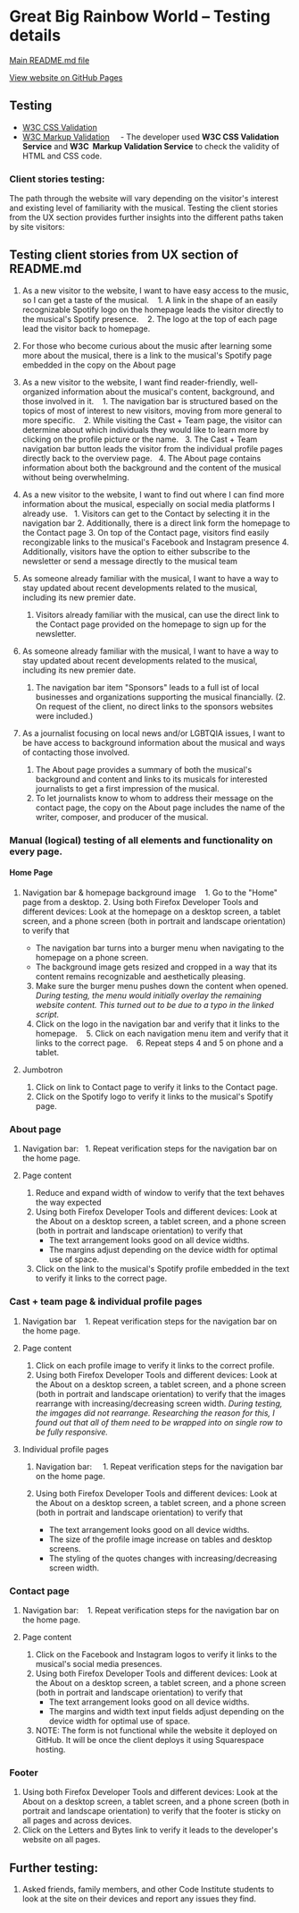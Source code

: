 # Great Big Rainbow World – Testing details

[Main README.md file](README.md)

[View website on GitHub Pages](https://katjacodes.github.io/gbrw/)

## Testing
- [W3C CSS Validation](https://jigsaw.w3.org/css-validator/)
- [W3C Markup Validation](https://validator.w3.org/)
    - The developer used **W3C CSS Validation Service** and **W3C  Markup Validation Service** to check the validity of HTML and CSS code.

### Client stories testing:
The path through the website will vary depending on the visitor's interest and existing level of familiarity with the musical. Testing the client stories from the UX section provides further insights into the different paths taken by site visitors:

## Testing client stories from UX section of README.md
1. As a new visitor to the website, I want to have easy access to the music, so I can get a taste of the musical.
   1. A link in the shape of an easily recognizable Spotify logo on the homepage leads the visitor directly to the musical's Spotify presence.
   2. The logo at the top of each page lead the visitor back to homepage.
3. For those who become curious about the music after learning some more about the musical, there is a link to the musical's Spotify page embedded in the copy on the About page
    
2. As a new visitor to the website, I want find reader-friendly, well-organized information about the musical's content, background, and those involved in it.
   1. The navigation bar is structured based on the topics of most of interest to new visitors, moving from more general to more specific.
   2. While visiting the Cast + Team page, the visitor can determine about which individuals they would like to learn more by clicking on the profile picture or the name.
   3. The Cast + Team navigation bar button leads the visitor from the individual profile pages directly back to the overview page.
   4. The About page contains information about both the background and the content of the musical without being overwhelming.

3. As a new visitor to the website, I want to find out where I can find more information about the musical, especially on social media platforms I already use.
   1. Visitors can get to the Contact by selecting it in the navigation bar 
   2. Additionally, there is a direct link form the homepage to the Contact page
   3. On top of the Contact page, visitors find easily recongizable links to the musical's Facebook and Instagram presence
   4. Additionally, visitors have the option to either subscribe to the newsletter or send a message directly to the musical team

4. As someone already familiar with the musical, I want to have a way to stay updated about recent developments related to the musical, including its new premier date.
   1. Visitors already familiar with the musical, can use the direct link to the Contact page provided on the homepage to sign up for the newsletter.

5. As someone already familiar with the musical, I want to have a way to stay updated about recent developments related to the musical, including its new premier date.
   1. The navigation bar item "Sponsors" leads to a full ist of local businesses and organizations supporting the musical financially.
   (2. On request of the client, no direct links to the sponsors websites were included.)

6. As a journalist focusing on local news and/or LGBTQIA issues, I want to be have access to background information about the musical and ways of contacting those involved.
   1. The About page provides a summary of both the musical's background and content and links to its musicals for interested journalists to get a first impression of the musical.
   2. To let journalists know to whom to address their message on the contact page, the copy on the About page includes the name of the writer, composer, and producer of the musical.

### Manual (logical) testing of all elements and functionality on every page.

#### Home Page
1. Navigation bar & homepage background image
   1. Go to the "Home" page from a desktop.
   2. Using both Firefox Developer Tools and different devices: Look at the homepage on a desktop screen, a tablet screen, and a phone screen (both in portrait and landscape orientation) to verify that
      - The navigation bar turns into a burger menu when navigating to the homepage on a phone screen.
      - The background image gets resized and cropped in a way that its content remains recognizable and aesthetically pleasing.
   3. Make sure the burger menu pushes down the content when opened. _During testing, the menu would initially overlay the remaining website content. This turned out to be due to a typo in the linked script._
   4. Click on the logo in the navigation bar and verify that it links to the homepage. 
   5. Click on each navigation menu item and verify that it links to the correct page.
   6. Repeat steps 4 and 5 on phone and a tablet.

2. Jumbotron
   1. Click on link to Contact page to verify it links to the Contact page.
   2. Click on the  Spotify logo to verify it links to the musical's Spotify page.

### About page
1. Navigation bar:
   1. Repeat verification steps for the navigation bar on the home page.

2.  Page content
    1. Reduce and expand width of window to verify that the text behaves the way expected
    2. Using both Firefox Developer Tools and different devices: Look at the About on a desktop screen, a tablet screen, and a phone screen (both in portrait and landscape orientation) to verify that
       - The text arrangement looks good on all device widths.
       - The margins adjust depending on the device width for optimal use of space.
    3. Click on the link to the musical's Spotify profile embedded in the text to verify it links to the correct page.

### Cast + team page & individual profile pages
1. Navigation bar
   1. Repeat verification steps for the navigation bar on the home page.

2. Page content
   1. Click on each profile image to verify it links to the correct profile.
   2. Using both Firefox Developer Tools and different devices: Look at the About on a desktop screen, a tablet screen, and a phone screen (both in portrait and landscape orientation) to verify that the images rearrange with increasing/decreasing screen width. _During testing, the imgages did not rearrange. Researching the reason for this, I found out that all of them need to be wrapped into on single row to be fully responsive._

3. Individual profile pages
   1. Navigation bar:
      1. Repeat verification steps for the navigation bar on the home page.

   2. Using both Firefox Developer Tools and different devices: Look at the About on a desktop screen, a tablet screen, and a phone screen (both in portrait and landscape orientation) to verify that
      - The text arrangement looks good on all device widths.
      -  The size of the profile image increase on tables and desktop screens.
      -  The styling of the quotes changes with increasing/decreasing screen width.

### Contact page
1. Navigation bar:
   1. Repeat verification steps for the navigation bar on the home page.

2. Page content
   1. Click on the  Facebook and Instagram logos to verify it links to the musical's social media presences. 
   2. Using both Firefox Developer Tools and different devices: Look at the About on a desktop screen, a tablet screen, and a phone screen (both in portrait and landscape orientation) to verify that
      - The text arrangement looks good on all device widths.
      - The margins and width text input fields adjust depending on the device width for optimal use of space.
   3. NOTE: The form is not functional while the website it deployed on GitHub. It will be once the client deploys it using Squarespace hosting.

###  Footer 
1. Using both Firefox Developer Tools and different devices: Look at the About on a desktop screen, a tablet screen, and a phone screen (both in portrait and landscape orientation) to verify that the footer is sticky on all pages and across devices. 
2. Click on the Letters and Bytes link to verify it leads to the developer's website  on all pages.

## Further testing: 
1. Asked friends, family members, and other Code Institute students to look at the site on their devices and report any issues they find. 